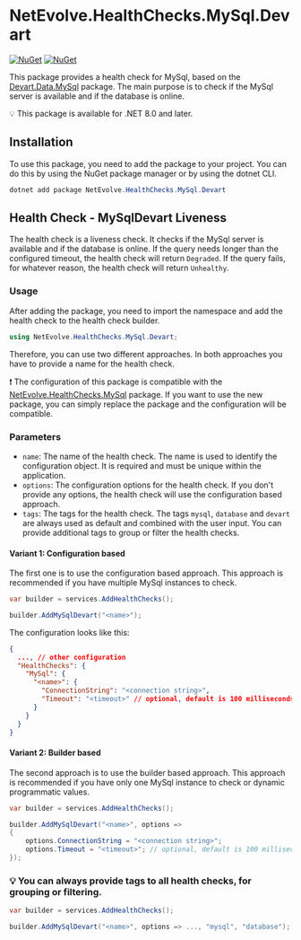 # NetEvolve.HealthChecks.MySql.Devart

[![NuGet](https://img.shields.io/nuget/v/NetEvolve.HealthChecks.MySql.Devart?logo=nuget)](https://www.nuget.org/packages/NetEvolve.HealthChecks.MySql.Devart/)
[![NuGet](https://img.shields.io/nuget/dt/NetEvolve.HealthChecks.MySql.Devart?logo=nuget)](https://www.nuget.org/packages/NetEvolve.HealthChecks.MySql.Devart/)

This package provides a health check for MySql, based on the [Devart.Data.MySql](https://www.nuget.org/packages/Devart.Data.MySql/) package.
The main purpose is to check if the MySql server is available and if the database is online.

:bulb: This package is available for .NET 8.0 and later.

## Installation
To use this package, you need to add the package to your project. You can do this by using the NuGet package manager or by using the dotnet CLI.
```powershell
dotnet add package NetEvolve.HealthChecks.MySql.Devart
```

## Health Check - MySqlDevart Liveness
The health check is a liveness check. It checks if the MySql server is available and if the database is online.
If the query needs longer than the configured timeout, the health check will return `Degraded`.
If the query fails, for whatever reason, the health check will return `Unhealthy`.

### Usage
After adding the package, you need to import the namespace and add the health check to the health check builder.
```csharp
using NetEvolve.HealthChecks.MySql.Devart;
```
Therefore, you can use two different approaches. In both approaches you have to provide a name for the health check.

:heavy_exclamation_mark: The configuration of this package is compatible with the [NetEvolve.HealthChecks.MySql](https://www.nuget.org/packages/NetEvolve.HealthChecks.MySql/) package. If you want to use the new package, you can simply replace the package and the configuration will be compatible.

### Parameters
- `name`: The name of the health check. The name is used to identify the configuration object. It is required and must be unique within the application.
- `options`: The configuration options for the health check. If you don't provide any options, the health check will use the configuration based approach.
- `tags`: The tags for the health check. The tags `mysql`, `database` and `devart` are always used as default and combined with the user input. You can provide additional tags to group or filter the health checks.

#### Variant 1: Configuration based
The first one is to use the configuration based approach. This approach is recommended if you have multiple MySql instances to check.
```csharp
var builder = services.AddHealthChecks();

builder.AddMySqlDevart("<name>");
```

The configuration looks like this:
```json
{
  ..., // other configuration
  "HealthChecks": {
    "MySql": {
      "<name>": {
        "ConnectionString": "<connection string>",
        "Timeout": "<timeout>" // optional, default is 100 milliseconds
      }
    }
  }
}
```

#### Variant 2: Builder based
The second approach is to use the builder based approach. This approach is recommended if you have only one MySql instance to check or dynamic programmatic values.
```csharp
var builder = services.AddHealthChecks();

builder.AddMySqlDevart("<name>", options =>
{
    options.ConnectionString = "<connection string>";
    options.Timeout = "<timeout>"; // optional, default is 100 milliseconds
});
```

### :bulb: You can always provide tags to all health checks, for grouping or filtering.

```csharp
var builder = services.AddHealthChecks();

builder.AddMySqlDevart("<name>", options => ..., "mysql", "database");
```